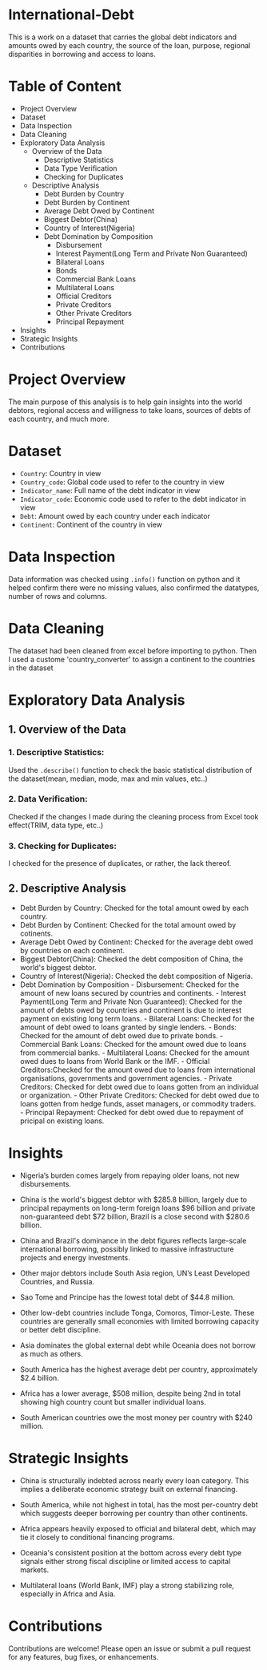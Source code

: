 # International-Debt
This is a work on a dataset that carries the global debt indicators and amounts owed by each country, the source of the loan, purpose, regional disparities in borrowing and access to loans. 
# Table of Content
- Project Overview
- Dataset
- Data Inspection
- Data Cleaning
- Exploratory Data Analysis
  - Overview of the Data
    - Descriptive Statistics
    - Data Type Verification
    - Checking for Duplicates
  - Descriptive Analysis
    - Debt Burden by Country
    - Debt Burden by Continent
    - Average Debt Owed by Continent
    - Biggest Debtor(China)
    - Country of Interest(Nigeria)
    - Debt Domination by Composition
      - Disbursement
      - Interest Payment(Long Term and Private Non Guaranteed)
      - Bilateral Loans
      - Bonds
      - Commercial Bank Loans
      - Multilateral Loans
      - Official Creditors
      - Private Creditors
      - Other Private Creditors
      - Principal Repayment
- Insights
- Strategic Insights
- Contributions

# Project Overview
The main purpose of this analysis is to help gain insights into the world debtors, regional access and willigness to take loans, sources of debts of each country, and much more.

# Dataset
- `Country`: Country in view
- `Country_code`: Global code used to refer to the country in view
- `Indicator_name`: Full name of the debt indicator in view
- `Indicator_code`: Economic code used to refer to the debt indicator in view
- `Debt`: Amount owed by each country under each indicator
- `Continent`: Continent of the country in view
# Data Inspection
Data information was checked using `.info()` function on python and it helped confirm there were no missing values, also confirmed the datatypes, number of rows and columns.

# Data Cleaning
The dataset had been cleaned from excel before importing to python. Then I used a custome 'country_converter' to assign a continent to the countries in the dataset

# Exploratory Data Analysis
## 1. Overview of the Data
### 1. Descriptive Statistics:
Used the `.describe()` function to check the basic statistical distribution of the dataset(mean, median, mode, max and min values, etc..)

### 2. Data Verification:
Checked if the changes I made during the cleaning process from Excel took effect(TRIM, data type, etc..) 

### 3. Checking for Duplicates:
I checked for the presence of duplicates, or rather, the lack thereof.

## 2. Descriptive Analysis
- Debt Burden by Country: Checked for the total amount owed by each country.
- Debt Burden by Continent: Checked for the total amount owed by cotinents.
- Average Debt Owed by Continent: Checked for the average debt owed by countries on each continent.
- Biggest Debtor(China): Checked the debt composition of China, the world's biggest debtor.
- Country of Interest(Nigeria): Checked the debt composition of Nigeria.
- Debt Domination by Composition
      - Disbursement: Checked for the amount of new loans secured by countries and continents.
      - Interest Payment(Long Term and Private Non Guaranteed): Checked for the amount of debts owed by countries and continent is due to interest payment on existing long term loans.
      - Bilateral Loans: Checked for the amount of debt owed to loans granted by single lenders.
      - Bonds: Checked for the amount of debt owed due to private bonds.
      - Commercial Bank Loans: Checked for the amount owed due to loans from commercial banks.
      - Multilateral Loans: Checked for the amount owed dues to loans from World Bank or the IMF.
      - Official Creditors:Checked for the amount owed due to loans from international organisations, governments and government agencies.
      - Private Creditors: Checked for debt owed due to loans gotten from an individual or organization.
      - Other Private Creditors: Checked for debt owed due to loans gotten from hedge funds, asset managers, or commodity traders.
      - Principal Repayment: Checked for debt owed due to repayment of pricipal on existing loans.

# Insights
- Nigeria’s burden comes largely from repaying older loans, not new disbursements.

- China is the world's biggest debtor with $285.8 billion, largely due to principal repayments on long-term foreign loans $96 billion and private non-guaranteed debt $72 billion, Brazil is a close second with $280.6 billion.

- China and Brazil's dominance in the debt figures reflects large-scale international borrowing, possibly linked to massive infrastructure projects and energy investments.

- Other major debtors include South Asia region, UN’s Least Developed Countries, and Russia.

- Sao Tome and Principe has the lowest total debt of $44.8 million.

- Other low-debt countries include Tonga, Comoros, Timor-Leste. These countries are generally small economies with limited borrowing capacity or better debt discipline.

- Asia dominates the global external debt while Oceania does not borrow as much as others.

- South America has the highest average debt per country, approximately $2.4 billion.

- Africa has a lower average, $508 million, despite being 2nd in total showing high country count but smaller individual loans.

- South American countries owe the most money per country with $240 million.

# Strategic Insights
- China is structurally indebted across nearly every loan category. This implies a deliberate economic strategy built on external financing.

- South America, while not highest in total, has the most per-country debt which suggests deeper borrowing per country than other continents.

- Africa appears heavily exposed to official and bilateral debt, which may tie it closely to conditional financing programs.

- Oceania's consistent position at the bottom across every debt type signals either strong fiscal discipline or limited access to capital markets.

- Multilateral loans (World Bank, IMF) play a strong stabilizing role, especially in Africa and Asia.



# Contributions
Contributions are welcome! Please open an issue or submit a pull request for any features, bug fixes, or enhancements.
